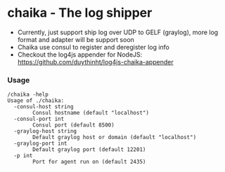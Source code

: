 # chaika - The log shipper

* Currently, just support ship log over UDP to GELF (graylog), more log format and adapter will be support soon
* Chaika use consul to register and deregister log info
* Checkout the log4js appender for NodeJS: https://github.com/duythinht/log4js-chaika-appender

### Usage

    /chaika -help
    Usage of ./chaika:
      -consul-host string
            Consul hostname (default "localhost")
      -consul-port int
            Consul port (default 8500)
      -graylog-host string
            Default graylog host or domain (default "localhost")
      -graylog-port int
            Default graylog port (default 12201)
      -p int
            Port for agent run on (default 2435)

